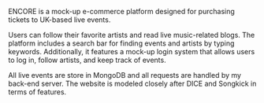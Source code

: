 ENCORE is a mock-up e-commerce platform designed for purchasing tickets to UK-based live events.

Users can follow their favorite artists and read live music-related blogs. The platform includes a search bar for finding events and artists by typing keywords. Additionally, it features a mock-up login system that allows users to log in, follow artists, and keep track of events.

All live events are store in MongoDB and all requests are handled by my back-end server. The website is modeled closely after DICE and Songkick in terms of features.
